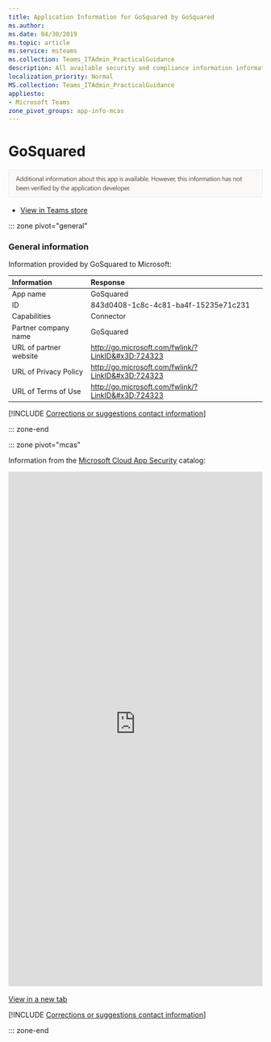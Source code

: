```yaml
---
title: Application Information for GoSquared by GoSquared
ms.author: 
ms.date: 04/30/2019
ms.topic: article
ms.service: msteams
ms.collection: Teams_ITAdmin_PracticalGuidance
description: All available security and compliance information information for GoSquared, its data handling policies, its Microsoft Cloud App Security app catalog information, and security/compliance information in the CSA STAR registry.
localization_priority: Normal
MS.collection: Teams_ITAdmin_PracticalGuidance
appliesto:
- Microsoft Teams
zone_pivot_groups: app-info-mcas
---
```

# GoSquared

<p></p><img alt="Non-attested image" src="./images/unattested.png" width="650"/>

* <a href="https://teams.microsoft.com/l/app/843d0408-1c8c-4c81-ba4f-15235e71c231" target="_blank">View in Teams store</a>

::: zone pivot="general"

### General information

Information provided by GoSquared to Microsoft:

| **Information** | **Response** |
|:----------------|:-------------|
| App name | GoSquared |
| ID | 843d0408-1c8c-4c81-ba4f-15235e71c231 |
| Capabilities | Connector |
| Partner company name | GoSquared |
| URL of partner website | <http://go.microsoft.com/fwlink/?LinkID&#x3D;724323> |
| URL of Privacy Policy | <http://go.microsoft.com/fwlink/?LinkID&#x3D;724323> |
| URL of Terms of Use | <http://go.microsoft.com/fwlink/?LinkID&#x3D;724323> |

 [!INCLUDE [Corrections or suggestions contact information](./includes/corrections-or-suggestions.md)]

::: zone-end


::: zone pivot="mcas"

Information from the [Microsoft Cloud App Security](https://www.microsoft.com/en-us/enterprise-mobility-security/cloud-app-security) catalog:

<iframe height='1020' title='Microsoft Cloud App Security Information' src='https://3ca685143b5b46b4b0e5266dadf2e97c.codepen.website/#/dashboard/20703' frameborder='no'  style='width: 100%;'></iframe>

<a href="https://3ca685143b5b46b4b0e5266dadf2e97c.codepen.website/#/dashboard/20703" target="_blank">View in a new tab</a>

[!INCLUDE [Corrections or suggestions contact information](./includes/corrections-or-suggestions.md)]

::: zone-end

